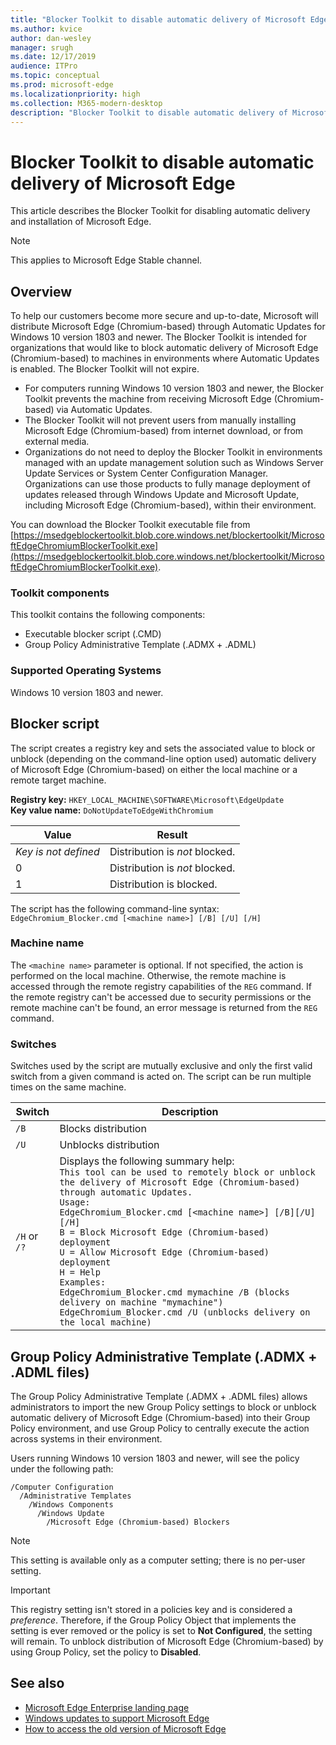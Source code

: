```yaml
---
title: "Blocker Toolkit to disable automatic delivery of Microsoft Edge"
ms.author: kvice
author: dan-wesley
manager: srugh
ms.date: 12/17/2019
audience: ITPro
ms.topic: conceptual
ms.prod: microsoft-edge
ms.localizationpriority: high
ms.collection: M365-modern-desktop
description: "Blocker Toolkit to disable automatic delivery of Microsoft Edge"
---
```


# Blocker Toolkit to disable automatic delivery of Microsoft Edge

This article describes the Blocker Toolkit for disabling automatic delivery and installation of Microsoft Edge.

> [!NOTE]
> This applies to Microsoft Edge Stable channel.

## Overview

To help our customers become more secure and up-to-date, Microsoft will distribute Microsoft Edge (Chromium-based) through Automatic Updates for Windows 10 version 1803 and newer. The Blocker Toolkit is intended for organizations that would like to block automatic delivery of Microsoft Edge (Chromium-based) to machines in environments where Automatic Updates is enabled. The Blocker Toolkit will not expire.

- For computers running Windows 10 version 1803 and newer, the Blocker Toolkit prevents the machine from receiving Microsoft Edge (Chromium-based) via Automatic Updates.
- The Blocker Toolkit will not prevent users from manually installing Microsoft Edge (Chromium-based) from internet download, or from external media.
- Organizations do not need to deploy the Blocker Toolkit in environments managed with an update management solution such as Windows Server Update Services or System Center Configuration Manager. Organizations can use those products to fully manage deployment of updates released through Windows Update and Microsoft Update, including Microsoft Edge (Chromium-based), within their environment.

You can download the Blocker Toolkit executable file from [https://msedgeblockertoolkit.blob.core.windows.net/blockertoolkit/MicrosoftEdgeChromiumBlockerToolkit.exe](https://msedgeblockertoolkit.blob.core.windows.net/blockertoolkit/MicrosoftEdgeChromiumBlockerToolkit.exe).

### Toolkit components

This toolkit contains the following components:

- Executable blocker script (.CMD)
- Group Policy Administrative Template (.ADMX + .ADML)

### Supported Operating Systems

Windows 10 version 1803 and newer.

## Blocker script

The script creates a registry key and sets the associated value to block or unblock (depending on the command-line option used) automatic delivery of Microsoft Edge (Chromium-based) on either the local machine or a remote target machine.

**Registry key:** `HKEY_LOCAL_MACHINE\SOFTWARE\Microsoft\EdgeUpdate`<br>
**Key value name:** `DoNotUpdateToEdgeWithChromium`

| Value                | Result                         |
|----------------------|--------------------------------|
| *Key is not defined* | Distribution is *not* blocked. |
| 0                    | Distribution is *not* blocked. |
| 1                    | Distribution is blocked.       |

The script has the following command-line syntax:<br> 
`EdgeChromium_Blocker.cmd [<machine name>] [/B] [/U] [/H]`

### Machine name

The `<machine name>` parameter is optional. If not specified, the action is performed on the local machine. Otherwise, the remote machine is accessed through the remote registry capabilities of the `REG` command. If the remote registry can't be accessed due to security permissions or the remote machine can't be found, an error message is returned from the `REG` command.

### Switches

Switches used by the script are mutually exclusive and only the first valid switch from a given command is acted on. The script can be run multiple times on the same machine.

| Switch       | Description                              |
|--------------|------------------------------------------|
| `/B`         | Blocks distribution                      |
| `/U`         | Unblocks distribution                    |
| `/H` or `/?` | Displays the following summary help:<br>`This tool can be used to remotely block or unblock the delivery of Microsoft Edge (Chromium-based) through automatic Updates.`<br> `Usage:`<br>`EdgeChromium_Blocker.cmd [<machine name>] [/B][/U][/H]`<br>`B = Block Microsoft Edge (Chromium-based) deployment`<br>`U = Allow Microsoft Edge (Chromium-based) deployment`<br>`H = Help`<br>`Examples:`<br>`EdgeChromium_Blocker.cmd mymachine /B (blocks delivery on machine "mymachine")`<br>`EdgeChromium_Blocker.cmd /U (unblocks delivery on the local machine)`<br> |

## Group Policy Administrative Template (.ADMX + .ADML files)

The Group Policy Administrative Template (.ADMX + .ADML files) allows administrators to import the new Group Policy settings to block or unblock automatic delivery of Microsoft Edge (Chromium-based) into their Group Policy environment, and use Group Policy to centrally execute the action across systems in their environment.

Users running Windows 10 version 1803 and newer, will see the policy under the following path:

```
/Computer Configuration  
  /Administrative Templates
    /Windows Components
      /Windows Update  
        /Microsoft Edge (Chromium-based) Blockers  
```

> [!NOTE]
> This setting is available only as a computer setting; there is no per-user setting.

> [!IMPORTANT]
> This registry setting isn't stored in a policies key and is considered a *preference*. Therefore, if the Group Policy Object that implements the setting is ever removed or the policy is set to **Not Configured**, the setting will remain. To unblock distribution of Microsoft Edge (Chromium-based) by using Group Policy, set the policy to **Disabled**.

## See also

- [Microsoft Edge Enterprise landing page](https://www.microsoftedgeinsider.com/enterprise)
- [Windows updates to support Microsoft Edge](https://docs.microsoft.com/deployedge/microsoft-edge-sysupdate-windows-updates)
- [How to access the old version of Microsoft Edge](https://docs.microsoft.com/deployedge/microsoft-edge-sysupdate-access-old-edge)